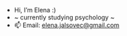- Hi, I’m Elena :)
- ~ currently studying psychology ~
- 📫 Email: elena.jalsovec@gmail.com

<!---
elenajal/elenajal is a ✨ special ✨ repository because its `README.md` (this file) appears on your GitHub profile.
You can click the Preview link to take a look at your changes.
--->
